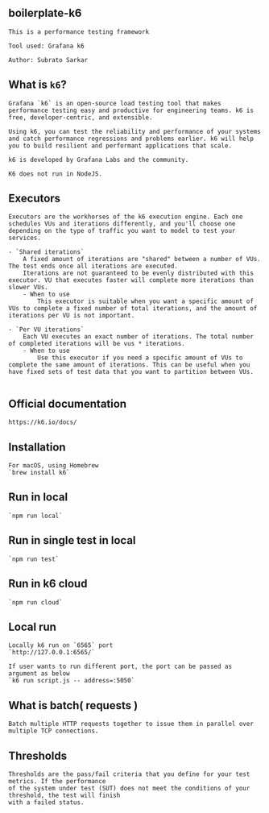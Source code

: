 boilerplate-k6
------------------------------
```
This is a performance testing framework

Tool used: Grafana k6

Author: Subrato Sarkar

````

What is `k6`?
-----------------------------------
```
Grafana `k6` is an open-source load testing tool that makes performance testing easy and productive for engineering teams. k6 is free, developer-centric, and extensible.

Using k6, you can test the reliability and performance of your systems and catch performance regressions and problems earlier. k6 will help you to build resilient and performant applications that scale.

k6 is developed by Grafana Labs and the community.

K6 does not run in NodeJS.

```

Executors
------------------------------
```
Executors are the workhorses of the k6 execution engine. Each one schedules VUs and iterations differently, and you'll choose one depending on the type of traffic you want to model to test your services.

- `Shared iterations`
    A fixed amount of iterations are "shared" between a number of VUs. The test ends once all iterations are executed.
    Iterations are not guaranteed to be evenly distributed with this executor. VU that executes faster will complete more iterations than slower VUs. 
    - When to use
        This executor is suitable when you want a specific amount of VUs to complete a fixed number of total iterations, and the amount of iterations per VU is not important. 

- `Per VU iterations`
    Each VU executes an exact number of iterations. The total number of completed iterations will be vus * iterations.
    - When to use
        Use this executor if you need a specific amount of VUs to complete the same amount of iterations. This can be useful when you have fixed sets of test data that you want to partition between VUs.
        
```

Official documentation
-----------------------------------
```
https://k6.io/docs/

```

Installation
--------------------------------
```
For macOS, using Homebrew
`brew install k6`

```

Run in local
--------------------------
```
`npm run local`

```

Run in single test in local
-------------------------
```
`npm run test`
```

Run in k6 cloud
-------------------------
```
`npm run cloud`
```

Local run
--------------------------
```
Locally k6 run on `6565` port
`http://127.0.0.1:6565/`

If user wants to run different port, the port can be passed as argument as below
`k6 run script.js -- address=:5050`

```

What is batch( requests )
------------------------------
```
Batch multiple HTTP requests together to issue them in parallel over multiple TCP connections.

```

Thresholds
------------------
```
Thresholds are the pass/fail criteria that you define for your test metrics. If the performance 
of the system under test (SUT) does not meet the conditions of your threshold, the test will finish 
with a failed status.

```